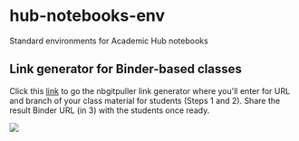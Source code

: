 # hub-notebooks-env
Standard environments for Academic Hub notebooks 

## Link generator for Binder-based classes

Click this [link](https://jupyterhub.github.io/nbgitpuller/link?tab=binder&branch=main&repo=https://github.com/academic-hub/notebooks-env) to go the nbgitpuller link generator where you'll enter for URL and branch of your class material for students (Steps 1 and 2). Share the result Binder URL (in 3) with the students once ready.  

![](https://academichub.blob.core.windows.net/hub/binder/binderhub-nbgitpuller-link-gen-v2.png)
